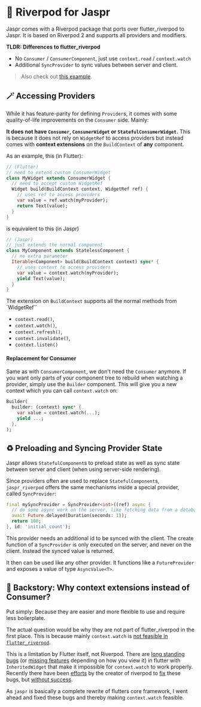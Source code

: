 # 🌊 Riverpod for Jaspr

Jaspr comes with a Riverpod package that ports over flutter_riverpod to Jaspr. It is based
on Riverpod 2 and supports all providers and modifiers.

**TLDR: Differences to flutter_riverpod**

- No `Consumer` / `ConsumerComponent`, just use `context.read` / `context.watch`
- Additional `SyncProvider` to sync values between server and client.

> Also check out [this example](https://github.com/schultek/jaspr/tree/main/examples/riverpod_app).

## 🪄 Accessing Providers

While it has feature-parity for defining `Provider`s, it comes with some quality-of-life improvements
on the `Consumer` side. Mainly:

**It does not have `Consumer`, `ConsumerWidget` or `StatefulConsumerWidget`.** This is because it
does not rely on `WidgetRef` to access providers but instead comes with **context extensions** on the
`BuildContext` of **any** component.

As an example, this (in Flutter):

```dart
// (Flutter)
// need to extend custom ConsumerWidget
class MyWidget extends ConsumerWidget {
  // need to accept custom WidgetRef
  Widget build(BuildContext context, WidgetRef ref) {
    // uses ref to access providers
    var value = ref.watch(myProvider);
    return Text(value);
  }
}
```

is equivalent to this (in Jaspr)

```dart 
// (Jaspr)
// just extends the normal component
class MyComponent extends StatelessComponent {
  // no extra parameter
  Iterable<Component> build(BuildContext context) sync* {
    // uses context to access providers
    var value = context.watch(myProvider);
    yield Text(value);
  }
}
```

The extension on `BuildContext` supports all the normal methods from `WidgetRef``

- `context.read()`,
- `context.watch()`,
- `context.refresh()`,
- `context.invalidate()`,
- `context.listen()`

#### Replacement for Consumer

Same as with `ConsumerComponent`, we don't need the `Consumer` anymore. If you want only parts of your
component tree to rebuild when watching a provider, simply use the `Builder` component. This will
give you a new context which you can call `context.watch` on:

```dart
Builder(
  builder: (context) sync* {
    var value = context.watch(...);
    yield ...;
  },
);
```

## ♻️ Preloading and Syncing Provider State

Jaspr allows `StatefulComponent`s to preload state as well as sync state between server and client
(when using server-side rendering).

Since providers often are used to replace `StatefulComponent`s, `jaspr_riverpod` offers the same
mechanisms inside a special provider, called `SyncProvider`:

```dart
final mySyncProvider = SyncProvider<int>((ref) async {
  // do some async work on the server, like fetching data from a database
  await Future.delayed(Duration(seconds: 1));
  return 100;
}, id: 'initial_count');
```

This provider needs an additional id to be synced with the client.
The create function of a `SyncProvider` is only executed on the server, and
never on the client. Instead the synced value is returned.

It then can be used like any other provider. It functions like a `FutureProvider` and exposes a
value of type `AsyncValue<T>`.

## 📜 Backstory: Why context extensions instead of Consumer?

Put simply: Because they are easier and more flexible to use and require less boilerplate.

The actual question would be why they are not part of flutter_riverpod in the first place.
This is because mainly `context.watch` is [not feasible in `flutter_riverpod`](https://github.com/rrousselGit/riverpod/issues/134).

This is a limitation by Flutter itself, not Riverpod. There are [long standing bugs](https://github.com/flutter/flutter/issues/62861)
(or [missing features](https://github.com/flutter/flutter/issues/12992) depending on how you view it)
in flutter with `InheritedWidget` that make it impossible for `context.watch` to work properly.
Recently there have been [efforts](https://github.com/flutter/flutter/issues/106549) by the creator
of riverpod to [fix](https://github.com/flutter/flutter/issues/106546) these bugs,
but [without success](https://github.com/flutter/flutter/pull/107112).

As `jaspr` is basically a complete rewrite of flutters core framework, I went ahead and fixed
these bugs and thereby making `context.watch` feasible.
